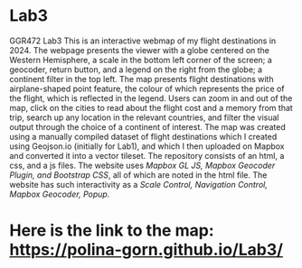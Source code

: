 # Lab3
GGR472 Lab3
This is an interactive webmap of my flight destinations in 2024. 
The webpage presents the viewer with a globe centered on the Western Hemisphere, a scale in the bottom left corner of the screen; a geocoder, return button, and a legend on the right from the globe; a continent filter in the top left. 
The map presents flight destinations with airplane-shaped point feature, the colour of which represents the price of the flight, which is reflected in the legend. Users can zoom in and out of the map, click on the cities to read about the flight cost and a memory from that trip, search up any location in the relevant countries, and filter the visual output through the choice of a continent of interest.
The map was created using a manually compiled dataset of flight destinations which I created using Geojson.io (initially for Lab1), and which I then uploaded on Mapbox and converted it into a vector tileset.
The repository consists of an html, a css, and a js files. The website uses _Mapbox GL JS, Mapbox Geocoder Plugin, and Bootstrap CSS_, all of which are noted in the html file. The website has such interactivity as a _Scale Control, Navigation Control, Mapbox Geocoder, Popup_.

# Here is the link to the map: https://polina-gorn.github.io/Lab3/ 
